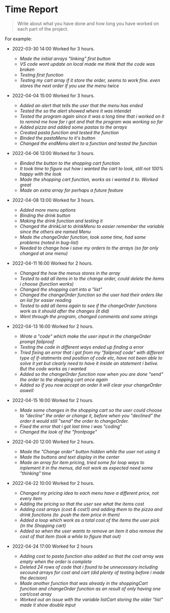 # Time Report

> Write about what you have done and how long you have worked on each part of the project.

For example: 

- 2022-03-30 14:00 Worked for 3 hours.
  - *Made the initial arrays "linking" first button*
  - *VS code wont update on local made me think that the code was broken*
  - *Testing first function*
  - *Testing my cart array if it store the order, seems to work fine. even stores the next order if you use the menu twice*

- 2022-04-04 15:00 Worked for 3 hours.
  - *Added an alert that tells the user that the menu has ended*
  - *Tested the so the alert showed where it was intendet*
  - *Tested the program again since it was a long time that i worked on it to remind me how far i got and that the program was working so far*
  - *Added pizza and added some pastas to the arrays*
  - *Created pasta function and tested the function*
  - *Binded the pastaMenu to it's button*
  - *Changed the endMenu alert to a function and tested the function*

- 2022-04-06 13:00 Worked for 3 hours.
  - *Binded the button to the shopping cart function*
  - *It took time to figure out how i wanted the cart to look, still not 100% happy with the look*
  - *Made the shopping cart function, works as i wanted it to. Worked great*
  - *Made an extra array for perhaps a future feature*

- 2022-04-08 13:00 Worked for 3 hours.
  - *Added more menu options*
  - *Binding the drink button*
  - *Making the drink function and testing it*
  - *Changed the drinkList to drinkMenu to easier remember the variable since the others are named Menu*
  - *Made the changeOrder function, took some time, had some problems (noted in bug-list)*
  - *Needed to change how i save my orders to the arrays (so far only changed at one menu)*

- 2022-04-11 16:00 Worked for 2 hours.
  - *Changed the how the menus stores in the array*
  - *Tested to add all items in to the change order, could delete the items i choose (function works)*
  - *Changed the shopping cart into a "list"*
  - *Changed the changeOrder function so the user had their orders like an list for easier reading*
  - *Tested to add all items again to see if the changeOrder functions work as it should after the changes (it did)*
  - *Went through the program, changed comments and some strings*

- 2022-04-13 16:00 Worked for 2 hours.
  - *Wrote a "code" which make the user input in the changeOrder prompt failproof*
  - *Testing the code in different ways ended up finding a error*
  - *Tried fixing an error that i got from my "failproof code" with different type of if-statments and position of code etc, have not been able to solve it yet but clearly need to have it inside an statement i belive. But the code works as i wanted*
  - *Added so the changeOrder function now when you are done "send" the order to the shopping cart once again*
  - *Added so if you now accept an order it will clear your changeOrder aswell*

- 2022-04-15 16:00 Worked for 2 hours.
  - *Made some changes in the shopping cart so the user could choose to "decline" the order or change it, before when you "declined" the order it would still "send" the order to changeOrder.*
  - *Fixed the error that i got last time i was "coding"*
  - *Changed the look of the "frontpage"*

- 2022-04-20 12:00 Worked for 2 hours.
  - *Made the "Change order" button hidden while the user not using it*
  - *Made the buttons and text display in the center*
  - *Made an array for item pricing, tried some for loop ways to inplement it in the menus, did not work as expected need some "thinking" time*

- 2022-04-22 10:00 Worked for 2 hours.
  - *Changed my pricing idea to each menu have a different price, not every item*
  - *Adding the pricing so that the user see what the items cost*
  - *Adding cost arrays (cost & cost1) and adding them to the pizza and drink functions (to .push the item price in them)*
  - *Added a loop which work as a total cost of the items the user pick (in the Shopping cart)*
  - *Added so when the user wants to remove an item it also remove the cost of that item (took a while to figure that out)*

- 2022-04-24 17:00 Worked for 2 hours
  - *Adding cost to pasta function also added so that the cost array was empty when the order is complete*
  - *Deleted 24 rows of code that i found to be unnecessary including secound arrays for cost and cart (did plenty of testing before i made the decision)*
  - *Made another function that was already in the shoppingCart function and changeOrder function as an result of only having one cart/cost array*
  - *Worked out an issue with the variable listCart storing the older "list" made it show double input*